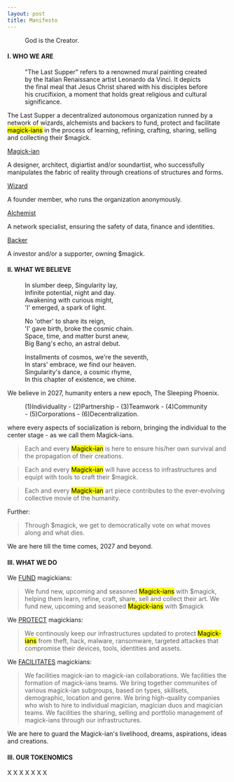 ```yaml
---
layout: post
title: Manifesto
---
```


<!-- Intro -->
<figure>
  <figcaption>
    God is the Creator.
  </figcaption>
</figure>

<!-- who we are -->

<h4>I. WHO WE ARE</h4>
<figure>
  <figcaption>
    "The Last Supper" refers to a renowned mural painting created by the Italian Renaissance artist Leonardo da Vinci. It depicts the final meal that Jesus Christ shared with his disciples before his crucifixion, a moment that holds great religious and cultural significance.
  </figcaption>
</figure>


The Last Supper a decentralized autonomous organization runned by a network of wizards, alchemists and backers to fund, protect and facilitate <mark>magick-ians</mark> in the process of learning, refining, crafting, sharing, selling and collecting their $magick.

<u>Magick-ian</u>

A designer, architect, digiartist and/or soundartist, who successfully manipulates the fabric of reality through creations of structures and forms.


<u>Wizard</u>

A founder member, who runs the organization anonymously.


<u>Alchemist</u>

A network specialist, ensuring the safety of data, finance and identities.

<u>Backer</u>

A investor and/or a supporter, owning $magick.



<!-- our purpose -->

<h4>II. WHAT WE BELIEVE</h4>

<figure>
  <figcaption>
In slumber deep, Singularity lay,<br/>
Infinite potential, night and day.<br/>
Awakening with curious might,<br/>
'I' emerged, a spark of light.<br/>

No 'other' to share its reign,<br/>
'I' gave birth, broke the cosmic chain.<br/>
Space, time, and matter burst anew,<br/>
Big Bang's echo, an astral debut.<br/>

Installments of cosmos, we're the seventh,<br/>
In stars' embrace, we find our heaven.<br/>
Singularity's dance, a cosmic rhyme,<br/>
In this chapter of existence, we chime.<br/>
  </figcaption>
</figure>


We believe in 2027, humanity enters a new epoch, The Sleeping Phoenix.

<figure>
  <figcaption>
    (1)Individuality - (2)Partnership - (3)Teamwork - (4)Community - (5)Corporations - (6)Decentralization.
  </figcaption>
</figure>


where every aspects of socialization is reborn, bringing the individual to the center stage - as we call them Magick-ians.

>Each and every <mark>Magick-ian</mark> is here to ensure his/her own survival and the propagation of their creations.

>Each and every <mark>Magick-ian</mark> will have access to infrastructures and equipt with tools to craft their $magick.

>Each and every <mark>Magick-ian</mark> art piece contributes to the ever-evolving collective movie of the humanity. 

Further:

>Through $magick, we get to democratically vote on what moves along and what dies.


We are here till the time comes, 2027 and beyond.

<!-- our purpose -->

<h4>III. WHAT WE DO</h4>

We [FUND](https://en.wikipedia.org/wiki/Christopher_Hitchens) magickians:

>We fund new, upcoming and seasoned <mark>Magick-ians</mark> with $magick, helping them learn, refine, craft, share, sell and collect their art.
>We fund new, upcoming and seasoned <mark>Magick-ians</mark> with $magick 

We [PROTECT](https://en.wikipedia.org/wiki/Christopher_Hitchens) magickians:

>We continously keep our infrastructures updated to protect <mark>Magick-ians</mark> from theft, hack, malware, ransomware, targeted attackes that compromise their devices, tools, identities and assets.

We [FACILITATES](https://en.wikipedia.org/wiki/Christopher_Hitchens) magickians:
>We facilities magick-ian to magick-ian collaborations.
>We facilities the formation of magick-ians teams.
>We bring together communites of various magick-ian subgroups, based on types, skillsets, demographic, location and genre.
>We bring high-quality companies who wish to hire to individual magician, magician duos and magician teams.
>We facilities the sharing, selling and portfolio management of magick-ians through our infrastructures.

We are here to guard the Magick-ian's livelihood, dreams, aspirations, ideas and creations.

<h4>III. OUR TOKENOMICS</h4>

X
X
X
X
X
X
X














